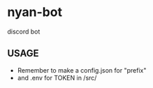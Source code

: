 # nyan-bot
discord bot

## USAGE
- Remember to make a config.json for "prefix"
- and .env for TOKEN in /src/
